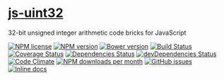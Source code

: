 [js-uint32](http://aureooms.github.io/js-uint32)
==

32-bit unsigned integer arithmetic code bricks for JavaScript

[![NPM license](https://img.shields.io/npm/l/@aureooms/js-uint32.svg?style=flat)](https://raw.githubusercontent.com/aureooms/js-uint32/master/LICENSE)
[![NPM version](https://img.shields.io/npm/v/@aureooms/js-uint32.svg?style=flat)](https://www.npmjs.org/package/@aureooms/js-uint32)
[![Bower version](https://img.shields.io/bower/v/@aureooms/js-uint32.svg?style=flat)](http://bower.io/search/?q=@aureooms/js-uint32)
[![Build Status](https://img.shields.io/travis/aureooms/js-uint32.svg?style=flat)](https://travis-ci.org/aureooms/js-uint32)
[![Coverage Status](https://img.shields.io/coveralls/aureooms/js-uint32.svg?style=flat)](https://coveralls.io/r/aureooms/js-uint32)
[![Dependencies Status](https://img.shields.io/david/aureooms/js-uint32.svg?style=flat)](https://david-dm.org/aureooms/js-uint32#info=dependencies)
[![devDependencies Status](https://img.shields.io/david/dev/aureooms/js-uint32.svg?style=flat)](https://david-dm.org/aureooms/js-uint32#info=devDependencies)
[![Code Climate](https://img.shields.io/codeclimate/github/aureooms/js-uint32.svg?style=flat)](https://codeclimate.com/github/aureooms/js-uint32)
[![NPM downloads per month](https://img.shields.io/npm/dm/@aureooms/js-uint32.svg?style=flat)](https://www.npmjs.org/package/@aureooms/js-uint32)
[![GitHub issues](https://img.shields.io/github/issues/aureooms/js-uint32.svg?style=flat)](https://github.com/aureooms/js-uint32/issues)
[![Inline docs](http://inch-ci.org/github/aureooms/js-uint32.svg?branch=master&style=shields)](http://inch-ci.org/github/aureooms/js-uint32)
